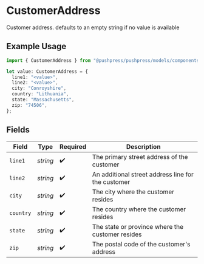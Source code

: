# CustomerAddress

Customer address. defaults to an empty string if no value is available

## Example Usage

```typescript
import { CustomerAddress } from "@pushpress/pushpress/models/components";

let value: CustomerAddress = {
  line1: "<value>",
  line2: "<value>",
  city: "Conroyshire",
  country: "Lithuania",
  state: "Massachusetts",
  zip: "74506",
};
```

## Fields

| Field                                              | Type                                               | Required                                           | Description                                        |
| -------------------------------------------------- | -------------------------------------------------- | -------------------------------------------------- | -------------------------------------------------- |
| `line1`                                            | *string*                                           | :heavy_check_mark:                                 | The primary street address of the customer         |
| `line2`                                            | *string*                                           | :heavy_check_mark:                                 | An additional street address line for the customer |
| `city`                                             | *string*                                           | :heavy_check_mark:                                 | The city where the customer resides                |
| `country`                                          | *string*                                           | :heavy_check_mark:                                 | The country where the customer resides             |
| `state`                                            | *string*                                           | :heavy_check_mark:                                 | The state or province where the customer resides   |
| `zip`                                              | *string*                                           | :heavy_check_mark:                                 | The postal code of the customer's address          |